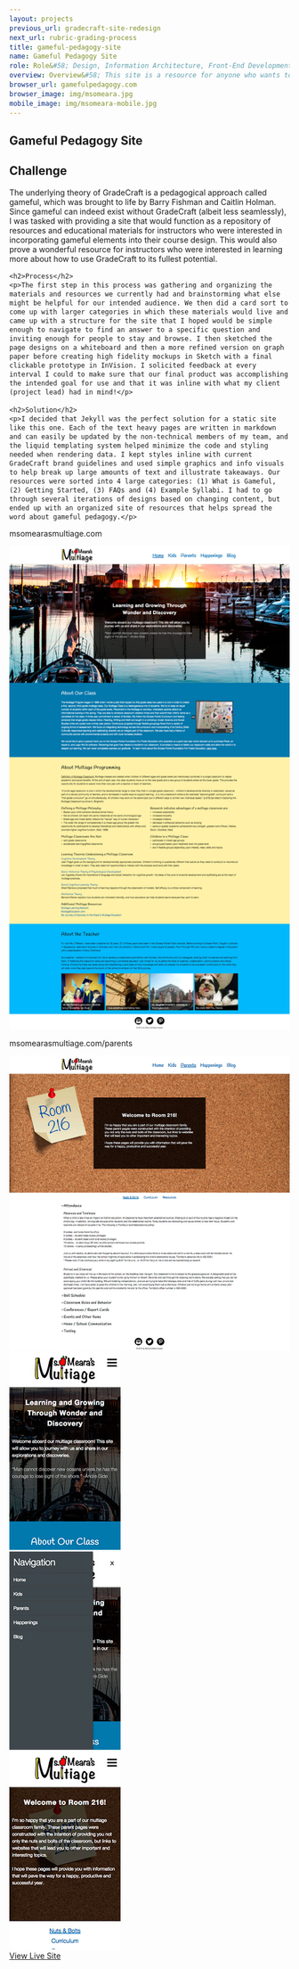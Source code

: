 ```yaml
---
layout: projects
previous_url: gradecraft-site-redesign
next_url: rubric-grading-process
title: gameful-pedagogy-site
name: Gameful Pedagogy Site
role: Role&#58; Design, Information Architecture, Front-End Development
overview: Overview&#58; This site is a resource for anyone who wants to learn more about gameful pedagogy and how to implement elements of good games in their course design.
browser_url: gamefulpedagogy.com
browser_image: img/msomeara.jpg
mobile_image: img/msomeara-mobile.jpg
---
```


<section class="project-page section grid-container">
 <div class="section-header grid-100"><h1>Gameful Pedagogy Site</h1></div>

 <div class="omeara-project project-data">
  <div class="case-study challenge grid-100 tablet-grid-100">
    <h2>Challenge</h2>
    <p>The underlying theory of GradeCraft is a pedagogical approach called gameful, which was brought to life by Barry Fishman and Caitlin Holman. Since gameful can indeed exist without GradeCraft (albeit less seamlessly), I was tasked with providing a site that would function as a repository of resources and educational materials for instructors who were interested in incorporating gameful elements into their course design. This would also prove a wonderful resource for instructors who were interested in learning more about how to use GradeCraft to its fullest potential.</p>

    <h2>Process</h2>
    <p>The first step in this process was gathering and organizing the materials and resources we currently had and brainstorming what else might be helpful for our intended audience. We then did a card sort to come up with larger categories in which these materials would live and came up with a structure for the site that I hoped would be simple enough to navigate to find an answer to a specific question and inviting enough for people to stay and browse. I then sketched the page designs on a whiteboard and then a more refined version on graph paper before creating high fidelity mockups in Sketch with a final clickable prototype in InVision. I solicited feedback at every interval I could to make sure that our final product was accomplishing the intended goal for use and that it was inline with what my client (project lead) had in mind!</p>

    <h2>Solution</h2>
    <p>I decided that Jekyll was the perfect solution for a static site like this one. Each of the text heavy pages are written in markdown and can easily be updated by the non-technical members of my team, and the liquid templating system helped minimize the code and styling needed when rendering data. I kept styles inline with current GradeCraft brand guidelines and used simple graphics and info visuals to help break up large amounts of text and illustrate takeaways. Our resources were sorted into 4 large categories: (1) What is Gameful, (2) Getting Started, (3) FAQs and (4) Example Syllabi. I had to go through several iterations of designs based on changing content, but ended up with an organized site of resources that helps spread the word about gameful pedagogy.</p>
  </div>
   <div class="project-example grid-100 center-align">
    <div class="browser browser-window">
      <span class="browser-buttons"></span><span class="browser-buttons"></span ><span class="browser-buttons"></span>
        <div class="browser-top"><p>msomearasmultiage.com</p></div>
        <div class="window-screen scroll"><img src="/img/omeara-example.jpg"></div>
        </div>
   </div>
  </div>

 <div class="project-example project-data">
   <div class="project-example grid-100 center-align">
    <div class="browser browser-window">
      <span class="browser-buttons"></span><span class="browser-buttons"></span ><span class="browser-buttons"></span>
        <div class="browser-top"><p>msomearasmultiage.com/parents</p></div>
        <div class="window-screen scroll"><img src="/img/omeara-example2.jpg"></div>
        </div>
   </div>
  </div>

  <div class="center-align mobile-project-example-wrap grid-100 mobile-grid-100">
   <div class="mobile-project-example mobile-grid-33 tablet-grid-33">
     <div class="mobile-project iphone-5s">
            <div class="top-phone"></div>
            <div class="screen"><img src="/img/omeara-mobile-1.jpg"></div>
            <div class="bottom-phone"></div>
   </div>
   </div>
   <div class="mobile-project-example mobile-grid-33 tablet-grid-33">
     <div class="mobile-project iphone-5s">
            <div class="top-phone"></div>
            <div class="screen"><img src="/img/omeara-mobile-2.jpg"></div>
            <div class="bottom-phone"></div>
          </div>
   </div>
     <div class="mobile-project-example mobile-grid-33 tablet-grid-33">
     <div class="mobile-project iphone-5s">
            <div class="top-phone"></div>
            <div class="screen"><img src="/img/omeara-mobile-3.jpg"></div>
            <div class="bottom-phone"></div>
          </div>
   </div>
   </div>

 <div class="wrap-button center-align">
     <a class="button live-site" href="http://msomearasmultiage.com/" target="_blank">View Live Site</a>
</div>
</section>
